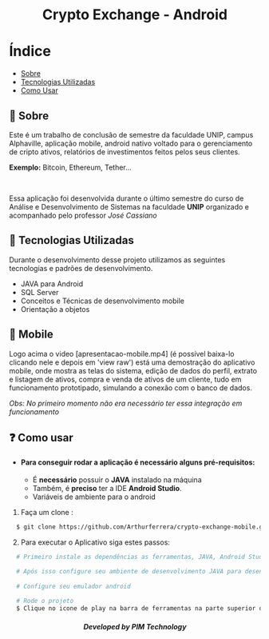 <h1 align="center">
  Crypto Exchange - Android
</h1>

# Índice

- [Sobre](#sobre)
- [Tecnologias Utilizadas](#tecnologias-utilizadas)
- [Como Usar](#como-usar)

<a id="sobre"></a>

## :bookmark: Sobre

Este é um trabalho de conclusão de semestre da faculdade UNIP, campus Alphaville, aplicação mobile, android nativo voltado para o gerenciamento de cripto ativos, 
relatórios de investimentos feitos pelos seus clientes.

**Exemplo:** Bitcoin, Ethereum, Tether...

<br />

Essa aplicação foi desenvolvida durante o último semestre do curso de Análise e Desenvolvimento de Sistemas na faculdade <strong>UNIP</strong> organizado e acompanhado pelo professor *José Cassiano*

<a id="tecnologias-utilizadas"></a>

## :rocket: Tecnologias Utilizadas

Durante o desenvolvimento desse projeto utilizamos as seguintes tecnologias e padrões de desenvolvimento.

- JAVA para Android
- SQL Server
- Conceitos e Técnicas de desenvolvimento mobile
- Orientação a objetos

## :iphone: Mobile

Logo acima o video [apresentacao-mobile.mp4] (é possível baixa-lo clicando nele e depois em 'view raw') está uma demostração do aplicativo mobile, onde mostra as telas do sistema, edição de dados do perfil, extrato e listagem de ativos, compra e venda de ativos de um cliente, tudo em funcionamento prototipado, simulando a conexão com o banco de dados. 

*Obs: No primeiro momento não era necessário ter essa integração em funcionamento*

<a id="como-usar"></a>

## :question: Como usar

- #### Para conseguir rodar a aplicação é necessário alguns **pré-requisitos:**

  - É **necessário** possuir o **JAVA** instalado na máquina
  - Também, é **preciso** ter a IDE **Android Studio**.
  - Variáveis de ambiente para o android

1. Faça um clone :

```sh
  $ git clone https://github.com/Arthurferrera/crypto-exchange-mobile.git
```

2. Para executar o Aplicativo siga estes passos:

```sh
  # Primeiro instale as dependências as ferramentas, JAVA, Android Studio

  # Após isso configure seu ambiente de desenvolvimento JAVA para desenvolvimento mobile
  
  # Configure seu emulador android
  
  # Rode o projeto
  $ Clique no icone de play na barra de ferramentas na parte superior da IDE
```

<h5 align="center">
    Developed by PIM Technology
</h5>
